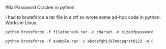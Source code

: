 #RarPassword Cracker in python.

I had to bruteforce a rar file in a ctf so wrote some ad-hoc code in python. 
Works in Linux.

```python
python bruteforce -f filetocrack.rar -c charset -n sizeofpassword

python bruteforce -f example.rar -c abcdefghijklmnopqrst0123 -n 6
```

